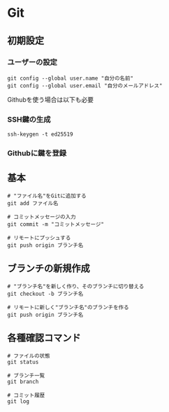 # Git

## 初期設定

### ユーザーの設定

```
git config --global user.name "自分の名前"
git config --global user.email "自分のメールアドレス"
```

Githubを使う場合は以下も必要

### SSH鍵の生成

```
ssh-keygen -t ed25519
```

### Githubに鍵を登録

## 基本

```
# "ファイル名"をGitに追加する
git add ファイル名

# コミットメッセージの入力
git commit -m "コミットメッセージ"

# リモートにプッシュする
git push origin ブランチ名
```

## ブランチの新規作成

```
# "ブランチ名"を新しく作り、そのブランチに切り替える
git checkout -b ブランチ名

# リモートに新しく"ブランチ名"のブランチを作る
git push origin ブランチ名
```

## 各種確認コマンド

```
# ファイルの状態
git status

# ブランチ一覧
git branch

# コミット履歴
git log
```
